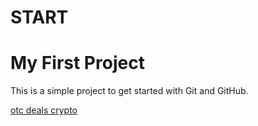 # START
# My First Project

This is a simple project to get started with Git and GitHub.

[otc deals crypto](https://coinspaid.com/otc-desk/)
